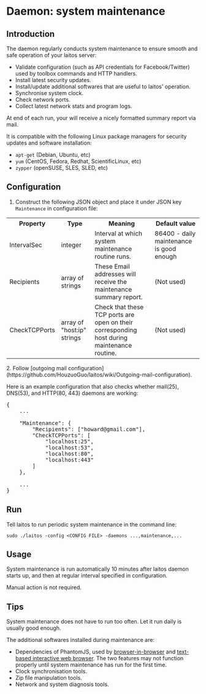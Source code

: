# Daemon: system maintenance

## Introduction
The daemon regularly conducts system maintenance to ensure smooth and safe operation of your laitos server:
- Validate configuration (such as API credentials for Facebook/Twitter) used by toolbox commands and HTTP handlers.
- Install latest security updates.
- Install/update additional softwares that are useful to laitos' operation.
- Synchronise system clock.
- Check network ports.
- Collect latest network stats and program logs.

At end of each run, your will receive a nicely formatted summary report via mail.

It is compatible with the following Linux package managers for security updates and software installation:
- `apt-get` (Debian, Ubuntu, etc)
- `yum` (CentOS, Fedora, Redhat, ScientificLinux, etc)
- `zypper` (openSUSE, SLES, SLED, etc)

## Configuration
1. Construct the following JSON object and place it under JSON key `Maintenance` in configuration file:
<table>
<tr>
    <th>Property</th>
    <th>Type</th>
    <th>Meaning</th>
    <th>Default value</th>
</tr>
<tr>
    <td>IntervalSec</td>
    <td>integer</td>
    <td>Interval at which system maintenance routine runs.</td>
    <td>86400 - daily maintenance is good enough</td>
</tr>
<tr>
    <td>Recipients</td>
    <td>array of strings</td>
    <td>These Email addresses will receive the maintenance summary report.</td>
    <td>(Not used)</td>
</tr>
<tr>
    <td>CheckTCPPorts</td>
    <td>array of "host:ip" strings</td>
    <td>Check that these TCP ports are open on their corresponding host during maintenance routine.</td>
    <td>(Not used)</td>
</tr>
</table>
2. Follow [outgoing mail configuration](https://github.com/HouzuoGuo/laitos/wiki/Outgoing-mail-configuration).

Here is an example configuration that also checks whether mail(25), DNS(53), and HTTP(80, 443) daemons are working:
<pre>
{
    ...

    "Maintenance": {
        "Recipients": ["howard@gmail.com"],
        "CheckTCPPorts": [
            "localhost:25",
            "localhost:53",
            "localhost:80",
            "localhost:443"
        ]
    },

    ...
}
</pre>

## Run
Tell laitos to run periodic system maintenance in the command line:

    sudo ./laitos -config <CONFIG FILE> -daemons ...,maintenance,...

## Usage
System maintenance is run automatically 10 minutes after laitos daemon starts up, and then at regular interval specified
in configuration.

Manual action is not required.

## Tips
System maintenance does not have to run too often. Let it run daily is usually good enough.

The additional softwares installed during maintenance are:
- Dependencies of PhantomJS, used by [browser-in-browser](https://github.com/HouzuoGuo/laitos/wiki/Web-service:-browser-in-browser)
  and [text-based interactive web browser](https://github.com/HouzuoGuo/laitos/wiki/Toolbox-feature:-interactive-web-browser).
  The two features may not function properly until system maintenance has run for the first time.
- Clock synchronisation tools.
- Zip file manipulation tools.
- Network and system diagnosis tools.